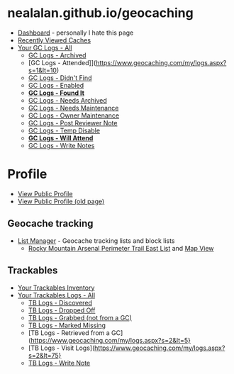 # nealalan.github.io/geocaching
- [Dashboard](https://www.geocaching.com/my/default.aspx) - personally I hate this page
- [Recently Viewed Caches](https://www.geocaching.com/my/recentlyviewedcaches.aspx)
- [Your GC Logs - All](https://www.geocaching.com/my/logs.aspx?s=1)
  - [GC Logs - Archived](https://www.geocaching.com/my/logs.aspx?s=1&lt=5)
  - [GC Logs - Attended]](https://www.geocaching.com/my/logs.aspx?s=1&lt=10)
  - [GC Logs - Didn't Find](https://www.geocaching.com/my/logs.aspx?s=1&lt=3)
  - [GC Logs - Enabled](https://www.geocaching.com/my/logs.aspx?s=1&lt=23)
  - ****[GC Logs - Found It](https://www.geocaching.com/my/logs.aspx?s=1&lt=2)****
  - [GC Logs - Needs Archived](https://www.geocaching.com/my/logs.aspx?s=1&lt=7)
  - [GC Logs - Needs Maintenance](https://www.geocaching.com/my/logs.aspx?s=1&lt=45)
  - [GC Logs - Owner Maintenance](https://www.geocaching.com/my/logs.aspx?s=1&lt=46)  
  - [GC Logs - Post Reviewer Note](https://www.geocaching.com/my/logs.aspx?s=1&lt=18)  
  - [GC Logs - Temp Disable](https://www.geocaching.com/my/logs.aspx?s=1&lt=22)
  - ****[GC Logs - Will Attend](https://www.geocaching.com/my/logs.aspx?s=1&lt=9)****
  - [GC Logs - Write Notes](https://www.geocaching.com/my/logs.aspx?s=1&lt=4)
  

# Profile
- [View Public Profile](https://www.geocaching.com/p/default.aspx)
- [View Public Profile (old page)](https://www.geocaching.com/profile/)


## Geocache tracking
- [List Manager](https://www.geocaching.com/account/lists) - Geocache tracking lists and block lists
  - [Rocky Mountain Arsenal Perimeter Trail East List](https://coord.info/BM5E94T) and [Map View](https://www.geocaching.com/map/default.aspx?asq=Ym09Qk01RTk0VA%3d%3d)

## Trackables
- [Your Trackables Inventory](https://www.geocaching.com/my/inventory.aspx)
- [Your Trackables Logs - All](https://www.geocaching.com/my/logs.aspx?s=2)
  - [TB Logs - Discovered](https://www.geocaching.com/my/logs.aspx?s=2&lt=48)
  - [TB Logs - Dropped Off](https://www.geocaching.com/my/logs.aspx?s=2&lt=10)
  - [TB Logs - Grabbed (not from a GC)](https://www.geocaching.com/my/logs.aspx?s=2&lt=2)
  - [TB Logs - Marked Missing](https://www.geocaching.com/my/logs.aspx?s=2&lt=16)
  - [TB Logs - Retrieved from a GC](https://www.geocaching.com/my/logs.aspx?s=2&lt=5}
  - [TB Logs - Visit Logs](https://www.geocaching.com/my/logs.aspx?s=2&lt=75}
  - [TB Logs - Write Note](https://www.geocaching.com/my/logs.aspx?s=2&lt=3)
  
  
  
